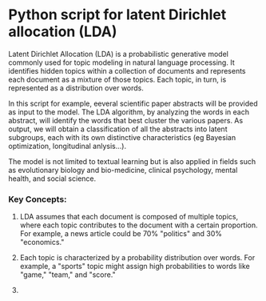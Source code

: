 # Python script for latent Dirichlet allocation (LDA)

Latent Dirichlet Allocation (LDA) is a probabilistic generative model commonly used for topic modeling in natural language processing. It identifies hidden topics within a collection of documents and represents each document as a mixture of those topics. Each topic, in turn, is represented as a distribution over words. 

In this script for example, eeveral scientific paper abstracts will be provided as input to the model. The LDA algorithm, by analyzing the words in each abstract, will identify the words that best cluster the various papers. As output, we will obtain a classification of all the abstracts into latent subgroups, each with its own distinctive characteristics (eg Bayesian optimization, longitudinal anlysis...).


The model is not limited to textual learning but is also applied in fields such as evolutionary biology and bio-medicine, clinical psychology, mental health, and social science.


### Key Concepts:
1) LDA assumes that each document is composed of multiple topics, where each topic contributes to the document with a certain proportion. For example, a news article could be 70% "politics" and 30% "economics."

2) Each topic is characterized by a probability distribution over words. For example, a "sports" topic might assign high probabilities to words like "game," "team," and "score."

3) 
